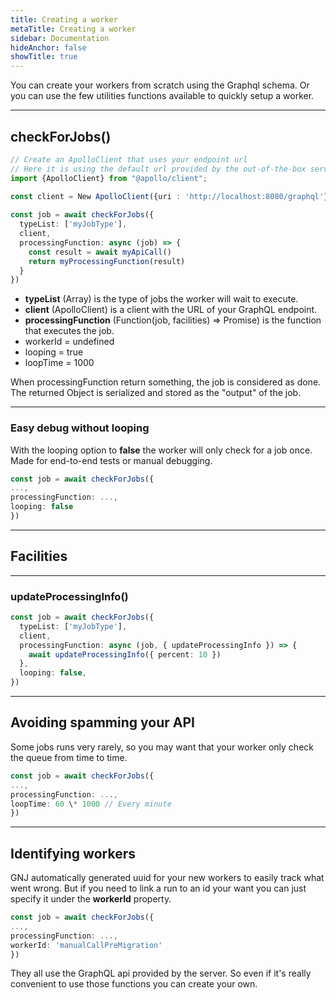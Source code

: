```yaml
---
title: Creating a worker
metaTitle: Creating a worker
sidebar: Documentation
hideAnchor: false
showTitle: true
---
```


You can create your workers from scratch using the Graphql schema. Or you can use the few utilities functions available to quickly setup a worker.

---

## checkForJobs()

```typescript
// Create an ApolloClient that uses your endpoint url
// Here it is using the default url provided by the out-of-the-box server
import {ApolloClient} from "@apollo/client";

const client = New ApolloClient({uri : 'http://localhost:8080/graphql'})
​
const job = await checkForJobs({
  typeList: ['myJobType'],
  client,
  processingFunction: async (job) => {
    const result = await myApiCall()
    return myProcessingFunction(result)
  }
})
```

- **typeList** (Array<String>) is the type of jobs the worker will wait to execute.
- **client** (ApolloClient) is a client with the URL of your GraphQL endpoint.
- **processingFunction** (Function(job, facilities) => Promise<JsonObject>) is the function that executes the job.
- workerId = undefined
- looping = true
- loopTime = 1000

When processingFunction return something, the job is considered as done. The returned Object is serialized and stored as the "output" of the job.

---

### Easy debug without looping

With the looping option to **false** the worker will only check for a job once. Made for end-to-end tests or manual debugging.

```typescript
const job = await checkForJobs({
...,
processingFunction: ...,
looping: false
})
```

---

## Facilities

---

### updateProcessingInfo()

```typescript
const job = await checkForJobs({
  typeList: ['myJobType'],
  client,
  processingFunction: async (job, { updateProcessingInfo }) => {
    await updateProcessingInfo({ percent: 10 })
  },
  looping: false,
})
```

---

## Avoiding spamming your API

Some jobs runs very rarely, so you may want that your worker only check the queue from time to time.

```typescript
const job = await checkForJobs({
...,
processingFunction: ...,
loopTime: 60 \* 1000 // Every minute
})
```

---

## Identifying workers

GNJ automatically generated uuid for your new workers to easily track what went wrong. But if you need to link a run to an id your want you can just specify it under the **workerId** property.

```typescript
const job = await checkForJobs({
...,
processingFunction: ...,
workerId: 'manualCallPreMigration'
})
```

They all use the GraphQL api provided by the server. So even if it's really convenient to use those functions you can create your own.
